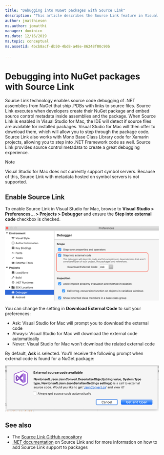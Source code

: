 ```yaml
---
title: "Debugging into NuGet packages with Source Link"
description: "This article describes the Source Link feature in Visual Studio for Mac."
author: jmatthiesen
ms.author: jomatthi
manager: dominicn
ms.date: 12/16/2019
ms.topic: conceptual
ms.assetid: 4bcb8acf-db50-4bd8-a48e-86248f00c90b

---
```


# Debugging into NuGet packages with Source Link

Source Link technology enables source code debugging of .NET assemblies from NuGet that ship .PDBs with links to source files. Source Link executes when developers create their NuGet package and embed source control metadata inside assemblies and the package. When Source Link is enabled in Visual Studio for Mac, the IDE will detect if source files are available for installed packages. Visual Studio for Mac will then offer to download them, which will allow you to step through the package code. Source Link also works with Mono Base Class Library code for Xamarin projects, allowing you to step into .NET Framework code as well. Source Link provides source control metadata to create a great debugging experience.

> [!NOTE]
> Visual Studio for Mac does not currently support symbol servers. Because of this, Source Link with metadata hosted on symbol servers is not supported.

## Enable Source Link

To enable Source Link in Visual Studio for Mac, browse to **Visual Studio > Preferences... > Projects > Debugger** and ensure the **Step into external code** checkbox is checked.

![Screenshot of preferences dialog showing Step into external code checkbox](media/source-link1.png)

You can change the setting in **Download External Code** to suit your preferences:
* Ask: Visual Studio for Mac will prompt you to download the external code
* Always: Visual Studio for Mac will download the external code automatically
* Never: Visual Studio for Mac won't download the related external code

By default, **Ask** is selected. You'll receive the following prompt when external code is found for a NuGet package:

![Screenshot of prompt that appears when external code is found for a NuGet package](media/source-link2.png)


## See also

- The [Source Link GitHub repository](https://github.com/dotnet/sourcelink/blob/master/README.md)
- [.NET documentation](/dotnet/standard/library-guidance/sourcelink) on Source Link and for more information on how to add Source Link support to packages